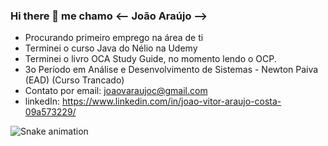 ### Hi there 👋 me chamo <-- João Araújo -->



-  Procurando primeiro emprego na área de ti
-  Terminei o curso Java do Nélio na Udemy
-  Terminei o livro OCA Study Guide, no momento lendo o OCP.
-  3o Período em Análise e Desenvolvimento de Sistemas - Newton Paiva (EAD) (Curso Trancado)
-  Contato por email: joaovaraujoc@gmail.com
- linkedIn: https://www.linkedin.com/in/joao-vitor-araujo-costa-09a573229/

![Snake animation](https://github.com/slkjao/slkjao/blob/output/github-contribution-grid-snake.svg)
